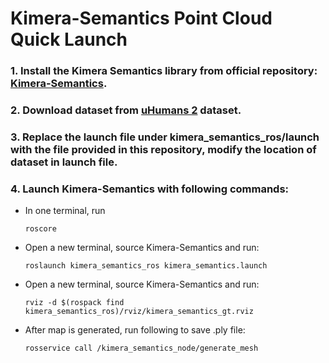 # Kimera-Semantics Point Cloud Quick Launch

### 1. Install the Kimera Semantics library from official repository: [Kimera-Semantics](https://github.com/MIT-SPARK/Kimera-Semantics).

### 2. Download dataset from [uHumans 2](https://web.mit.edu/sparklab/datasets/uHumans2/) dataset.

### 3. Replace the launch file under kimera_semantics_ros/launch with the file provided in this repository, modify the location of dataset in launch file.

### 4. Launch Kimera-Semantics with following commands:

- In one terminal, run 

  ```
  roscore
  ```

- Open a new terminal, source Kimera-Semantics and run:

  ```
  roslaunch kimera_semantics_ros kimera_semantics.launch
  ```

- Open a new terminal, source Kimera-Semantics and run:

  ```
  rviz -d $(rospack find kimera_semantics_ros)/rviz/kimera_semantics_gt.rviz
  ```

- After map is generated, run following to save .ply file:

  ```
  rosservice call /kimera_semantics_node/generate_mesh
  ```

  





